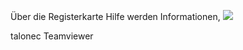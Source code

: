 Über die Registerkarte Hilfe werden Informationen, 
![](http://xpecto.github.io/docs/img/img_1462259955820.png)




talonec Teamviewer






